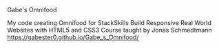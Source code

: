 Gabe's Omnifood

My code creating Omnifood for StackSkills Build Responsive Real World Websites with HTML5 and CSS3 Course taught by Jonas Schmedtmann
 https://gabester0.github.io/Gabe_s_Omnifood/
